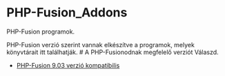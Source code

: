 # PHP-Fusion_Addons
<p>PHP-Fusion programok.</p>
PHP-Fusion verzió szerint vannak elkészítve a programok, melyek könyvtárait itt találhatják.
# A PHP-Fusionodnak megfelelő verziót Válaszd.
<ul>
<li><a href="https://github.com/karrak1/fusion_addons/tree/Fusion-9.03">PHP-Fusion 9.03 verzió kompatibilis</a></li>
</ul>
